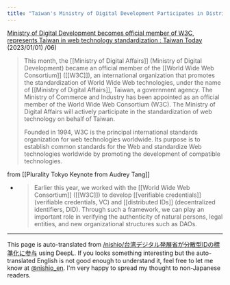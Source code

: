 ```yaml
---
title: "Taiwan's Ministry of Digital Development Participates in Distributed ID Standardization"
---
```


[Ministry of Digital Development becomes official member of W3C, represents Taiwan in web technology standardization : Taiwan Today](https://jp.taiwantoday.tw/news.php?unit=148,149,150,151,152&post=231252) (2023/01/01) /06)
> This month, the [[Ministry of Digital Affairs]] (Ministry of Digital Development) became an official member of the [[World Wide Web Consortium]] ([[W3C]]), an international organization that promotes the standardization of World Wide Web technologies, under the name of [[Ministry of Digital Affairs]], Taiwan, a government agency. The Ministry of Commerce and Industry has been appointed as an official member of the World Wide Web Consortium (W3C). The Ministry of Digital Affairs will actively participate in the standardization of web technology on behalf of Taiwan.
>
>  Founded in 1994, W3C is the principal international standards organization for web technologies worldwide. Its purpose is to establish common standards for the Web and standardize Web technologies worldwide by promoting the development of compatible technologies.

from [[Plurality Tokyo Keynote from Audrey Tang]]
- > Earlier this year, we worked with the [[World Wide Web Consortium]] ([[W3C]]) to develop [[verifiable credentials]] (verifiable credentials, VC) and [[distributed IDs]] (decentralized identifiers, DID). Through such a framework, we can play an important role in verifying the authenticity of natural persons, legal entities, and new organizational structures such as DAOs.

---
This page is auto-translated from [/nishio/台湾デジタル発展省が分散型IDの標準化に参与](https://scrapbox.io/nishio/台湾デジタル発展省が分散型IDの標準化に参与) using DeepL. If you looks something interesting but the auto-translated English is not good enough to understand it, feel free to let me know at [@nishio_en](https://twitter.com/nishio_en). I'm very happy to spread my thought to non-Japanese readers.